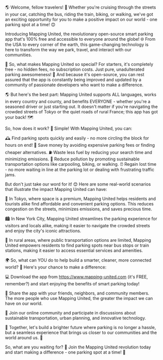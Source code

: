 🌎 Welcome, fellow travelers! 🚗 Whether you're cruising through the streets in your car, catching the bus, riding the train, biking, or walking, we've got an exciting opportunity for you to make a positive impact on our world - one parking spot at a time! 😊

Introducing Mapping United, the revolutionary open-source smart parking app that's 100% free and accessible to everyone around the globe! 🌐 From the USA to every corner of the earth, this game-changing technology is here to transform the way we park, travel, and interact with our communities.

🚀 So, what makes Mapping United so special? For starters, it's completely free - no hidden fees, no subscription costs. Just pure, unadulterated parking awesomeness! 💸 And because it's open-source, you can rest assured that the app is constantly being improved and updated by a community of passionate developers who want to make a difference.

🌎 But here's the best part: Mapping United supports ALL languages, works in every country and county, and benefits EVERYONE - whether you're a seasoned driver or just starting out. It doesn't matter if you're navigating the crowded streets of Tokyo or the quiet roads of rural France; this app has got your back! 🗺️

So, how does it work? 🔧 Simple! With Mapping United, you can:

🕰️ Find parking spots quickly and easily - no more circling the block for hours on end!
💸 Save money by avoiding expensive parking fees or finding cheaper alternatives.
⛽️ Waste less fuel by reducing your search time and minimizing emissions.
🌿 Reduce pollution by promoting sustainable transportation options like carpooling, biking, or walking.
⏰ Regain lost time - no more waiting in line at the parking lot or dealing with frustrating traffic jams.

But don't just take our word for it! 😊 Here are some real-world scenarios that illustrate the impact Mapping United can have:

🌆 In Tokyo, where space is a premium, Mapping United helps residents and tourists alike find affordable and convenient parking options. This reduces congestion on the streets, minimizes emissions, and saves precious time.

🏙️ In New York City, Mapping United streamlines the parking experience for visitors and locals alike, making it easier to navigate the crowded streets and enjoy the city's iconic attractions.

🌳 In rural areas, where public transportation options are limited, Mapping United empowers residents to find parking spots near bus stops or train stations, making it easier to access essential services and amenities.

🌍 So, what can YOU do to help build a smarter, cleaner, more connected world? 🤔 Here's your chance to make a difference:

💻 Download the app from https://www.mapping-united.com (it's FREE, remember?) and start enjoying the benefits of smart parking today!

📱 Share the app with your friends, neighbors, and community members. The more people who use Mapping United, the greater the impact we can have on our world.

💬 Join our online community and participate in discussions about sustainable transportation, urban planning, and innovative technology.

🌟 Together, let's build a brighter future where parking is no longer a hassle, but a seamless experience that brings us closer to our communities and the world around us. 💫

So, what are you waiting for? 🎉 Join the Mapping United revolution today and start making a difference - one parking spot at a time! 🚀